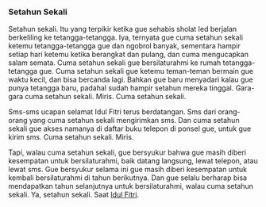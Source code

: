 ### Setahun Sekali

Setahun sekali. Itu yang terpikir ketika gue sehabis sholat Ied berjalan berkeliling ke tetangga-tetangga. Iya, ternyata gue cuma setahun sekali ketemu tetangga-tetangga gue dan ngobrol banyak, sementara hampir setiap hari ketemu ketika berangkat dan pulang, dan cuma mengucapkan salam semata. Cuma setahun sekali gue bersilaturahmi ke rumah tetangga-tetangga gue. Cuma setahun sekali gue ketemu teman-teman bermain gue waktu kecil, dan bisa bercanda lagi. Bahkan gue baru menyadari kalau gue punya tetangga baru, padahal sudah hampir setahun mereka tinggal. Gara-gara cuma setahun sekali. Miris. Cuma setahun sekali.

Sms-sms ucapan selamat Idul Fitri terus berdatangan. Sms dari orang-orang yang cuma setahun sekali mengirimkan sms. Dan cuma setahun sekali gue akses namanya di daftar buku telepon di ponsel gue, untuk gue kirim sms. Cuma setahun sekali. Miris.

Tapi, walau cuma setahun sekali, gue bersyukur bahwa gue masih diberi kesempatan untuk bersilaturahmi, baik datang langsung, lewat telepon, atau lewat sms. Gue bersyukur selama ini gue masih diberi kesempatan untuk kembali bersilaturahmi di tahun berikutnya. Dan gue selalu berharap bisa mendapatkan tahun selanjutnya untuk bersilaturahmi, walau cuma setahun sekali. Ya, setahun sekali. Saat [Idul Fitri](http://aldi.kriwil.com/2005/11/02/idul-fitri/).

<!-- METADATA: {"time": "2005-11-03 20:47:05", "title": "Setahun Sekali"} -->
